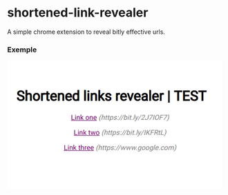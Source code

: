 # shortened-link-revealer

A simple chrome extension to reveal bitly effective urls.

### Exemple

![](https://raw.githubusercontent.com/gregoryalary/shortened-link-revealer/master/exemple/slr_demo.gif)
